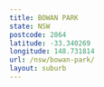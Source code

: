 ```yaml
---
title: BOWAN PARK
state: NSW
postcode: 2864
latitude: -33.340269
longitude: 148.731814
url: /nsw/bowan-park/
layout: suburb
---
```

